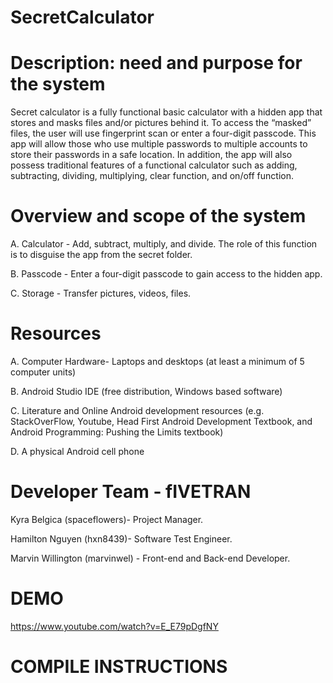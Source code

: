 # SecretCalculator

# Description: need and purpose for the system

Secret calculator is a fully functional basic calculator with a hidden app that stores and masks files and/or pictures behind it. To access the “masked” files, the user will use fingerprint scan or enter a four-digit passcode. This app will allow those who use multiple passwords to multiple accounts to store their passwords in a safe location. In addition, the app will also possess traditional features of a functional calculator such as adding, subtracting, dividing, multiplying, clear function, and on/off function. 

# Overview and scope of the system

A.	Calculator - Add, subtract, multiply, and divide. The role of this function is to disguise the app from the secret folder.

B.	Passcode - Enter a four-digit passcode to gain access to the hidden app.

C.	Storage  - Transfer pictures, videos, files.

# Resources

A.	Computer Hardware- Laptops and desktops (at least a minimum of 5 computer units)

B.	Android Studio IDE (free distribution, Windows based software)

C.	Literature and Online Android development resources (e.g. StackOverFlow, Youtube, Head First Android Development Textbook, and Android Programming: Pushing the Limits textbook)

D.	A physical Android cell phone

# Developer Team - fIVETRAN
Kyra Belgica (spaceflowers)- Project Manager.

Hamilton Nguyen (hxn8439)- Software Test Engineer.

Marvin Willington (marvinwel) - Front-end and Back-end Developer.

# DEMO
https://www.youtube.com/watch?v=E_E79pDgfNY

# COMPILE INSTRUCTIONS




